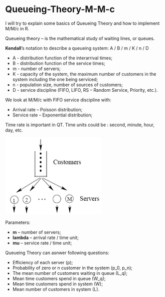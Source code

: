 # Queueing-Theory-M-M-c

I will try to explain some basics of Queueing Theory and how to implement M/M/c in R.

Queueing theory –  is the mathematical study of waiting lines, or queues. 

**Kendall**’s notation to describe a queueing system: A / B / m / K / n / D

* A - distribution function of the interarrival times;
* B - distribution function of the service times;
* m - number of servers;
* K - capacity of the system, the maximum number of customers in the system including the one being serviced;
* n - population size, number of sources of customers;
* D - service discipline (FIFO, LIFO, RS – Random Service, Priority, etc.).

We look at M/M/c with FIFO service discipline with:

* Arrival rate – Poisson distribution;
* Service rate – Exponential distribution;


Time rate is important in QT. Time units could be : second, minute, hour, day, etc.

<img src="queue fifo one line.gif"/>

Parameters:

* **m** – number of servers;  
* **lambda** – arrival rate / time unit;  
* **mu** – service rate / time unit;  

Queueing Theory can asnwer following questions:

* Efficiency of each server (p);
* Probability of zero or n customer in the system (p_0, p_n);
* The mean number of customers waiting in queue (L_q);
* Mean time customers spend in queue (W_q);
* Mean time customers spend in system (W);
* Mean number of customers in system (L).

